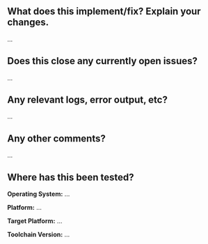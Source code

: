 ## What does this implement/fix? Explain your changes.

…

## Does this close any currently open issues?

…

## Any relevant logs, error output, etc?

…

## Any other comments?

…

## Where has this been tested?

**Operating System:** …

**Platform:** …

**Target Platform:** …

**Toolchain Version:** …
